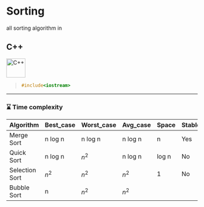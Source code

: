 # Sorting

all sorting algorithm in 
## C++


<div align="left">
<img src="https://cdn.jsdelivr.net/gh/devicons/devicon@latest/icons/cplusplus/cplusplus-original.svg" height="50px" alt="C++" />        
</div>

> ```C++
> #include<iostream>
> ```

___

### ⌛ Time complexity

|Algorithm|Best_case|Worst_case|Avg_case|Space|Stable|
|-   |-        |-         |-       |-     |-  |
|Merge Sort|n log n|n log n|n log n |n |Yes|
|Quick Sort|n log n|$n^2$|n log n|log n|No|
|Selection Sort|$n^2$|$n^2$|$n^2$|1|No|
|Bubble Sort      |n        |$n^2$     |$n^2$   